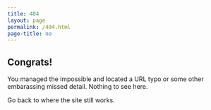 ```yaml
---
title: 404
layout: page
permalink: /404.html
page-title: no
---
```

## Congrats!
You managed the impossible and located a URL typo or some other embarassing missed detail. Nothing to see here.

Go back to where the site still works.